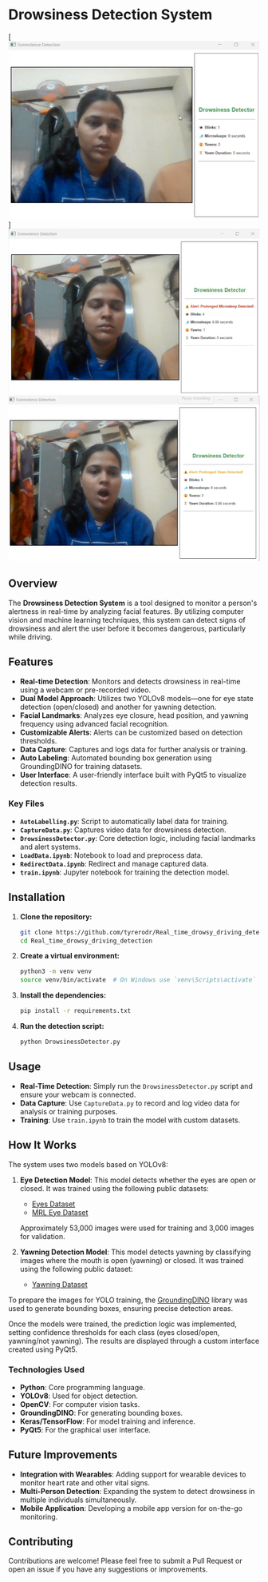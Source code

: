 # Drowsiness Detection System

[![image](https://github.com/khushboo9761/driver_drawsiness_using_yolov8/blob/main/screenshots/drawsiness_detector.png)]
![image](https://github.com/khushboo9761/driver_drawsiness_using_yolov8/blob/main/screenshots/prolongled_microsleep_detected.png)
![image](https://github.com/khushboo9761/driver_drawsiness_using_yolov8/blob/main/screenshots/prolongled_yawn_detected.png)

## Overview

The **Drowsiness Detection System** is a tool designed to monitor a person's alertness in real-time by analyzing facial features. By utilizing computer vision and machine learning techniques, this system can detect signs of drowsiness and alert the user before it becomes dangerous, particularly while driving.

## Features

- **Real-time Detection**: Monitors and detects drowsiness in real-time using a webcam or pre-recorded video.
- **Dual Model Approach**: Utilizes two YOLOv8 models—one for eye state detection (open/closed) and another for yawning detection.
- **Facial Landmarks**: Analyzes eye closure, head position, and yawning frequency using advanced facial recognition.
- **Customizable Alerts**: Alerts can be customized based on detection thresholds.
- **Data Capture**: Captures and logs data for further analysis or training.
- **Auto Labeling**: Automated bounding box generation using GroundingDINO for training datasets.
- **User Interface**: A user-friendly interface built with PyQt5 to visualize detection results.

### Key Files

- **`AutoLabelling.py`**: Script to automatically label data for training.
- **`CaptureData.py`**: Captures video data for drowsiness detection.
- **`DrowsinessDetector.py`**: Core detection logic, including facial landmarks and alert systems.
- **`LoadData.ipynb`**: Notebook to load and preprocess data.
- **`RedirectData.ipynb`**: Redirect and manage captured data.
- **`train.ipynb`**: Jupyter notebook for training the detection model.

## Installation

1. **Clone the repository:**
    ```bash
    git clone https://github.com/tyrerodr/Real_time_drowsy_driving_detection.git
    cd Real_time_drowsy_driving_detection
    ```

2. **Create a virtual environment:**
    ```bash
    python3 -m venv venv
    source venv/bin/activate  # On Windows use `venv\Scripts\activate`
    ```

3. **Install the dependencies:**
    ```bash
    pip install -r requirements.txt
    ```

4. **Run the detection script:**
    ```bash
    python DrowsinessDetector.py
    ```

## Usage

- **Real-Time Detection**: Simply run the `DrowsinessDetector.py` script and ensure your webcam is connected.
- **Data Capture**: Use `CaptureData.py` to record and log video data for analysis or training purposes.
- **Training**: Use `train.ipynb` to train the model with custom datasets.

## How It Works

The system uses two models based on YOLOv8:

1. **Eye Detection Model**: This model detects whether the eyes are open or closed. It was trained using the following public datasets:
    - [Eyes Dataset](https://www.kaggle.com/datasets/charunisa/eyes-dataset/code)
    - [MRL Eye Dataset](https://www.kaggle.com/datasets/tauilabdelilah/mrl-eye-dataset)

   Approximately 53,000 images were used for training and 3,000 images for validation.

2. **Yawning Detection Model**: This model detects yawning by classifying images where the mouth is open (yawning) or closed. It was trained using the following public dataset:
    - [Yawning Dataset](https://www.kaggle.com/datasets/deepankarvarma/yawning-dataset-classification?select=yawn)

To prepare the images for YOLO training, the [GroundingDINO](https://github.com/IDEA-Research/GroundingDINO) library was used to generate bounding boxes, ensuring precise detection areas.

Once the models were trained, the prediction logic was implemented, setting confidence thresholds for each class (eyes closed/open, yawning/not yawning). The results are displayed through a custom interface created using PyQt5.

### Technologies Used

- **Python**: Core programming language.
- **YOLOv8**: Used for object detection.
- **OpenCV**: For computer vision tasks.
- **GroundingDINO**: For generating bounding boxes.
- **Keras/TensorFlow**: For model training and inference.
- **PyQt5**: For the graphical user interface.

## Future Improvements

- **Integration with Wearables**: Adding support for wearable devices to monitor heart rate and other vital signs.
- **Multi-Person Detection**: Expanding the system to detect drowsiness in multiple individuals simultaneously.
- **Mobile Application**: Developing a mobile app version for on-the-go monitoring.

## Contributing

Contributions are welcome! Please feel free to submit a Pull Request or open an issue if you have any suggestions or improvements.

